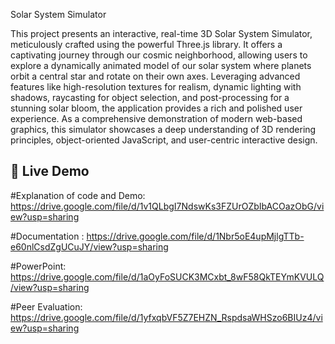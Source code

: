 Solar System Simulator

This project presents an interactive, real-time 3D Solar System Simulator, meticulously crafted using the powerful Three.js library. It offers a captivating journey through our cosmic neighborhood, allowing users to explore a dynamically animated model of our solar system where planets orbit a central star and rotate on their own axes. Leveraging advanced features like high-resolution textures for realism, dynamic lighting with shadows, raycasting for object selection, and post-processing for a stunning solar bloom, the application provides a rich and polished user experience. As a comprehensive demonstration of modern web-based graphics, this simulator showcases a deep understanding of 3D rendering principles, object-oriented JavaScript, and user-centric interactive design.

## 🚀 Live Demo

#Explanation of code and Demo: https://drive.google.com/file/d/1v1QLbgI7NdswKs3FZUrOZbIbACOazObG/view?usp=sharing 

#Documentation : https://drive.google.com/file/d/1Nbr5oE4upMjlgTTb-e60nlCsdZgUCuJY/view?usp=sharing

#PowerPoint: https://drive.google.com/file/d/1aOyFoSUCK3MCxbt_8wF58QkTEYmKVULQ/view?usp=sharing

#Peer Evaluation: https://drive.google.com/file/d/1yfxqbVF5Z7EHZN_RspdsaWHSzo6BIUz4/view?usp=sharing
